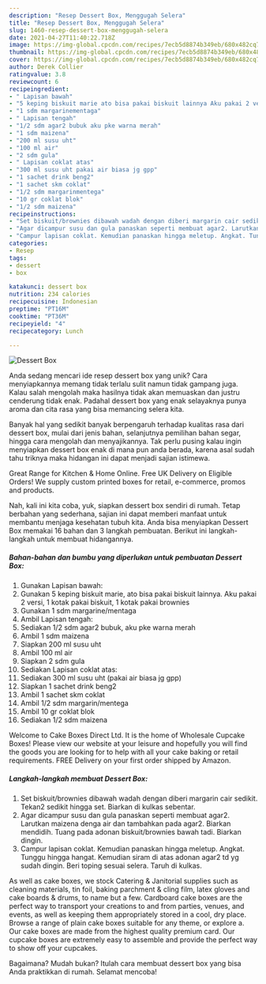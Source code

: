 ```yaml
---
description: "Resep Dessert Box, Menggugah Selera"
title: "Resep Dessert Box, Menggugah Selera"
slug: 1460-resep-dessert-box-menggugah-selera
date: 2021-04-27T11:40:22.718Z
image: https://img-global.cpcdn.com/recipes/7ecb5d8874b349eb/680x482cq70/dessert-box-foto-resep-utama.jpg
thumbnail: https://img-global.cpcdn.com/recipes/7ecb5d8874b349eb/680x482cq70/dessert-box-foto-resep-utama.jpg
cover: https://img-global.cpcdn.com/recipes/7ecb5d8874b349eb/680x482cq70/dessert-box-foto-resep-utama.jpg
author: Derek Collier
ratingvalue: 3.8
reviewcount: 6
recipeingredient:
- " Lapisan bawah"
- "5 keping biskuit marie ato bisa pakai biskuit lainnya Aku pakai 2 versi 1 kotak pakai biskuit 1 kotak pakai brownies"
- "1 sdm margarinementaga"
- " Lapisan tengah"
- "1/2 sdm agar2 bubuk aku pke warna merah"
- "1 sdm maizena"
- "200 ml susu uht"
- "100 ml air"
- "2 sdm gula"
- " Lapisan coklat atas"
- "300 ml susu uht pakai air biasa jg gpp"
- "1 sachet drink beng2"
- "1 sachet skm coklat"
- "1/2 sdm margarinmentega"
- "10 gr coklat blok"
- "1/2 sdm maizena"
recipeinstructions:
- "Set biskuit/brownies dibawah wadah dengan diberi margarin cair sedikit. Tekan2 sedikit hingga set. Biarkan di kulkas sebentar."
- "Agar dicampur susu dan gula panaskan seperti membuat agar2. Larutkan maizena denga air dan tambahkan pada agar2. Biarkan mendidih. Tuang pada adonan biskuit/brownies bawah tadi. Biarkan dingin."
- "Campur lapisan coklat. Kemudian panaskan hingga meletup. Angkat. Tunggu hingga hangat. Kemudian siram di atas adonan agar2 td yg sudah dingin. Beri toping sesuai selera. Taruh di kulkas."
categories:
- Resep
tags:
- dessert
- box

katakunci: dessert box 
nutrition: 234 calories
recipecuisine: Indonesian
preptime: "PT16M"
cooktime: "PT36M"
recipeyield: "4"
recipecategory: Lunch

---
```



![Dessert Box](https://img-global.cpcdn.com/recipes/7ecb5d8874b349eb/680x482cq70/dessert-box-foto-resep-utama.jpg)

Anda sedang mencari ide resep dessert box yang unik? Cara menyiapkannya memang tidak terlalu sulit namun tidak gampang juga. Kalau salah mengolah maka hasilnya tidak akan memuaskan dan justru cenderung tidak enak. Padahal dessert box yang enak selayaknya punya aroma dan cita rasa yang bisa memancing selera kita.

Banyak hal yang sedikit banyak berpengaruh terhadap kualitas rasa dari dessert box, mulai dari jenis bahan, selanjutnya pemilihan bahan segar, hingga cara mengolah dan menyajikannya. Tak perlu pusing kalau ingin menyiapkan dessert box enak di mana pun anda berada, karena asal sudah tahu triknya maka hidangan ini dapat menjadi sajian istimewa.

Great Range for Kitchen &amp; Home Online. Free UK Delivery on Eligible Orders! We supply custom printed boxes for retail, e-commerce, promos and products.


Nah, kali ini kita coba, yuk, siapkan dessert box sendiri di rumah. Tetap berbahan yang sederhana, sajian ini dapat memberi manfaat untuk membantu menjaga kesehatan tubuh kita. Anda bisa menyiapkan Dessert Box memakai 16 bahan dan 3 langkah pembuatan. Berikut ini langkah-langkah untuk membuat hidangannya.

<!--inarticleads1-->

##### Bahan-bahan dan bumbu yang diperlukan untuk pembuatan Dessert Box:

1. Gunakan  Lapisan bawah:
1. Gunakan 5 keping biskuit marie, ato bisa pakai biskuit lainnya. Aku pakai 2 versi, 1 kotak pakai biskuit, 1 kotak pakai brownies
1. Gunakan 1 sdm margarine/mentaga
1. Ambil  Lapisan tengah:
1. Sediakan 1/2 sdm agar2 bubuk, aku pke warna merah
1. Ambil 1 sdm maizena
1. Siapkan 200 ml susu uht
1. Ambil 100 ml air
1. Siapkan 2 sdm gula
1. Sediakan  Lapisan coklat atas:
1. Sediakan 300 ml susu uht (pakai air biasa jg gpp)
1. Siapkan 1 sachet drink beng2
1. Ambil 1 sachet skm coklat
1. Ambil 1/2 sdm margarin/mentega
1. Ambil 10 gr coklat blok
1. Sediakan 1/2 sdm maizena


Welcome to Cake Boxes Direct Ltd. It is the home of Wholesale Cupcake Boxes! Please view our website at your leisure and hopefully you will find the goods you are looking for to help with all your cake baking or retail requirements. FREE Delivery on your first order shipped by Amazon. 

<!--inarticleads2-->

##### Langkah-langkah membuat Dessert Box:

1. Set biskuit/brownies dibawah wadah dengan diberi margarin cair sedikit. Tekan2 sedikit hingga set. Biarkan di kulkas sebentar.
1. Agar dicampur susu dan gula panaskan seperti membuat agar2. Larutkan maizena denga air dan tambahkan pada agar2. Biarkan mendidih. Tuang pada adonan biskuit/brownies bawah tadi. Biarkan dingin.
1. Campur lapisan coklat. Kemudian panaskan hingga meletup. Angkat. Tunggu hingga hangat. Kemudian siram di atas adonan agar2 td yg sudah dingin. Beri toping sesuai selera. Taruh di kulkas.


As well as cake boxes, we stock Catering &amp; Janitorial supplies such as cleaning materials, tin foil, baking parchment &amp; cling film, latex gloves and cake boards &amp; drums, to name but a few. Cardboard cake boxes are the perfect way to transport your creations to and from parties, venues, and events, as well as keeping them appropriately stored in a cool, dry place. Browse a range of plain cake boxes suitable for any theme, or explore a. Our cake boxes are made from the highest quality premium card. Our cupcake boxes are extremely easy to assemble and provide the perfect way to show off your cupcakes. 

Bagaimana? Mudah bukan? Itulah cara membuat dessert box yang bisa Anda praktikkan di rumah. Selamat mencoba!
